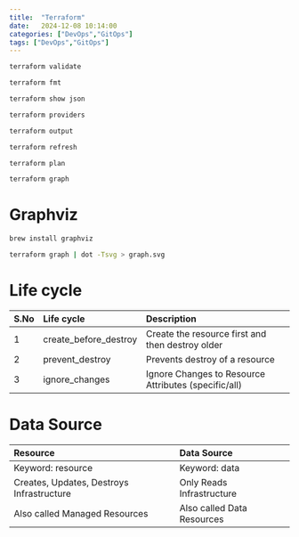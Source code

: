 ```yaml
---
title:  "Terraform"
date:   2024-12-08 10:14:00
categories: ["DevOps","GitOps"]
tags: ["DevOps","GitOps"]
---
```





```bash
terraform validate

terraform fmt

terraform show json

terraform providers

terraform output

terraform refresh

terraform plan

terraform graph
```

# Graphviz

```bash
brew install graphviz

terraform graph | dot -Tsvg > graph.svg
```

# Life cycle

| S.No| Life cycle             | Description                                          |
|:----|:-----------------------|:-----------------------------------------------------|
| 1   | create_before_destroy  | Create the resource first and then destroy older     |
| 2   | prevent_destroy        | Prevents destroy of a resource                       |
| 3   | ignore_changes         | Ignore Changes to Resource Attributes (specific/all) |

# Data Source

| Resource                                  | Data Source                |
|:------------------------------------------|:---------------------------|
| Keyword: resource                         | Keyword: data              |
| Creates, Updates, Destroys Infrastructure | Only Reads Infrastructure  |
| Also called Managed Resources             | Also called Data Resources |